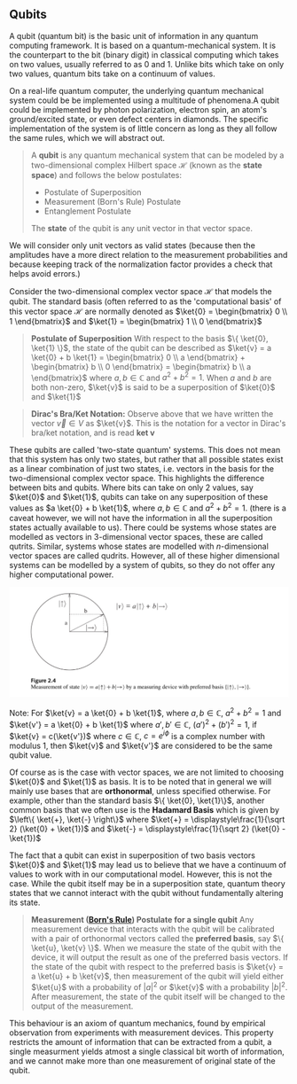 ## Qubits

A qubit (quantum bit) is the basic unit of information in any quantum computing framework. It is based on a quantum-mechanical system.
It is the counterpart to the bit (binary digit) in classical computing which takes on two values, usually referred to as $0$ and $1$.
Unlike bits which take on only two values, quantum bits take on a continuum of values.

On a real-life quantum computer, the underlying quantum mechanical system could be be implemented using a multitude of phenomena.A qubit could be implemented by photon polarization, electron spin, an atom's ground/excited state, or even defect centers in diamonds. The specific implementation of the system is of little concern as long as they all follow the same rules, which we will abstract out.

> A **qubit** is any quantum mechanical system that can be modeled by a two-dimensional complex Hilbert space $\mathcal{H}$ (known as the **state space**) and follows the below postulates:
> * Postulate of Superposition
> * Measurement (Born's Rule) Postulate
> * Entanglement Postulate
>
> The **state** of the qubit is any unit vector in that vector space.

We will consider only unit vectors as valid states (because then the amplitudes have a more direct relation to the measurement probabilities and because keeping track of the normalization factor provides a check that helps avoid errors.)

Consider the two-dimensional complex vector space $\mathcal{H}$ that models the qubit. 
The standard basis (often referred to as the 'computational basis' of this vector space $\mathcal{H}$ are normally denoted as
$\ket{0} = \begin{bmatrix} 0 \\ 1 \end{bmatrix}$ and $\ket{1} = \begin{bmatrix} 1 \\ 0 \end{bmatrix}$

> **Postulate of Superposition**
> With respect to the basis $\{ \ket{0}, \ket{1} \}$, the state of the qubit can be described as $\ket{v} = a \ket{0} + b \ket{1} = \begin{bmatrix} 0 \\ a \end{bmatrix} + \begin{bmatrix} b \\ 0 \end{bmatrix} = \begin{bmatrix} b \\ a \end{bmatrix}$ where $a,b \in \mathbb{C}$ and $a^2 + b^2 = 1$. 
> When $a$ and $b$ are both non-zero, $\ket{v}$ is said to be a superposition of $\ket{0}$ and $\ket{1}$

> **Dirac's Bra/Ket Notation:** Observe above that we have written the vector $\vec{v} \in V$ as $\ket{v}$. This is the notation for a vector in Dirac's bra/ket notation, and is read **ket v**

These qubits are called 'two-state quantum' systems. This does not mean that this system has only two states, but rather that all possible states exist as a linear combination of just two states, i.e. vectors in the basis for the two-dimensional complex vector space. This highlights the difference between bits and qubits. Where bits can take on only 2 values, say $\ket{0}$ and $\ket{1}$, qubits can take on any superposition of these values as $a \ket{0} + b \ket{1}$, where $a,b \in \mathbb{C}$ and $a^2 + b^2 = 1$. (there is a caveat however, we will not have the information in all the superposition states actually available to us).
There could be systems whose states are modelled as vectors in $3$-dimensional vector spaces, these are called qutrits. Similar, systems whose states are modelled with $n$-dimensional vector spaces are called qudrits. However, all of these higher dimensional systems can be modelled by a system of qubits, so they do not offer any higher computational power.

![Qubit](/images/qubit_space.png)

Note: For $\ket{v} = a \ket{0} + b \ket{1}$, where $a, b \in \mathbb{C}$, $a^2 + b^2 =1$ and $\ket{v'} = a \ket{0} + b \ket{1}$ where $a', b' \in \mathbb{C}$, $(a')^2 + (b')^2 = 1$, if $\ket{v} = c(\ket{v'})$ where $c \in \mathbb{C}$, $c = e^{i \phi}$ is a complex number with modulus 1, then $\ket{v}$ and $\ket{v'}$ are considered to be the same qubit value.

Of course as is the case with vector spaces, we are not limited to choosing $\ket{0}$ and $\ket{1}$ as basis. It is to be noted that in general we will mainly use bases that are **orthonormal**, unless specified otherwise. For example, other than the standard basis $\{ \ket{0}, \ket{1}\}$, another common basis that we often use is the **Hadamard Basis** which is given by $\left\{ \ket{+}, \ket{-} \right\}$ where $\ket{+} = \displaystyle\frac{1}{\sqrt 2} (\ket{0} + \ket{1})$ and $\ket{-} = \displaystyle\frac{1}{\sqrt 2} (\ket{0} - \ket{1})$

The fact that a qubit can exist in superposition of two basis vectors $\ket{0}$ and $\ket{1}$ may lead us to believe that we have a continuum of values to work with in our computational model. However, this is not the case. While the qubit itself  may be in a superposition state, quantum theory states that we cannot interact with the qubit without fundamentally altering its state. 

> **Measurement ([Born's Rule](https://en.wikipedia.org/wiki/Born_rule)) Postulate for a single qubit** 
> Any measurement device that interacts with the qubit will be calibrated with a pair of orthonormal vectors called the **preferred basis**, say $\{ \ket{u}, \ket{v} \}$. When we measure the state of the qubit with the device, it will output the result as one of the preferred basis vectors. 
> If the state of the qubit with respect to the preferred basis is $\ket{v} = a \ket{u} + b \ket{v}$, then measurement of the qubit will yield either $\ket{u}$ with a probability of $|a|^2$ or $\ket{v}$ with a probability $|b|^2$. 
> After measurement, the state of the qubit itself will be changed to the output of the measurement.

This behaviour is an axiom of quantum mechanics, found by empirical observation from experiments with measurement devices. This property restricts the amount of information that can be extracted from a qubit, a single measurment yields atmost a single classical bit worth of information, and we cannot make more than one measurement of original state of the qubit.
